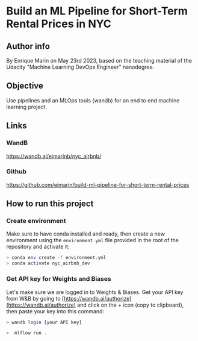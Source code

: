 # Build an ML Pipeline for Short-Term Rental Prices in NYC
## Author info
By Enrique Marin on May 23rd 2023, based on the teaching material of the Udacity "Machine Learning DevOps Engineer" nanodegree.
## Objective
Use pipelines and an MLOps tools (wandb) for an end to end machine learning project.
## Links
### WandB
https://wandb.ai/eimarinb/nyc_airbnb/
### Github
https://github.com/eimarin/build-ml-pipeline-for-short-term-rental-prices
## How to run this project

### Create environment
Make sure to have conda installed and ready, then create a new environment using the ``environment.yml``
file provided in the root of the repository and activate it:

```bash
> conda env create -f environment.yml
> conda activate nyc_airbnb_dev
```

### Get API key for Weights and Biases
Let's make sure we are logged in to Weights & Biases. Get your API key from W&B by going to 
[https://wandb.ai/authorize](https://wandb.ai/authorize) and click on the + icon (copy to clipboard), 
then paste your key into this command:

```bash
> wandb login [your API key]
```

```bash
>  mlflow run .
```